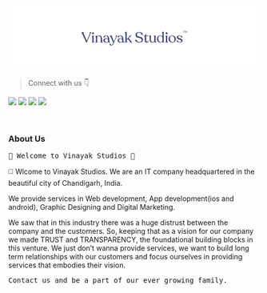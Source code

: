 <img src="/org-github-header.png" alt="Vinayak Studios Github Header">
<br>

> Connect with us 👇

<a href="https://twitter.com/vinayakstudios"><img src="https://img.shields.io/badge/Twitter-1DA1F2?style=for-the-badge&logo=twitter&logoColor=white"></a>
<a href="https://www.facebook.com/thevinayakstudios"><img src="https://img.shields.io/badge/Facebook-1877F2?style=for-the-badge&logo=facebook&logoColor=white"></a>
<a href="https://www.instagram.com/vinayakstudios_"><img src="https://img.shields.io/badge/Instagram-E4405F?style=for-the-badge&logo=instagram&logoColor=white"></a>
<a href="https://www.linkedin.com/company/vinayakstudios"><img src="https://img.shields.io/badge/LinkedIn-0077B5?style=for-the-badge&logo=linkedin&logoColor=white"></a>

<br>

<h3>About Us</h3>

<pre>🔹 Welcome to Vinayak Studios 👋</pre>
<p> ◻️ Wlcome to Vinayak Studios. We are an IT company headquartered in the beautiful city of Chandigarh, India.

We provide services in Web development, App development(ios and android), Graphic Designing and Digital Marketing.

We saw that in this industry there was a huge distrust between the company and the customers. So, keeping that as a vision for our company we made TRUST and TRANSPARENCY, the foundational building blocks in this venture. We just don’t wanna provide services, we want to build long term relationships with our customers and focus ourselves in providing services that embodies their vision.
</p>

<pre>Contact us and be a part of our ever growing family.</pre>

